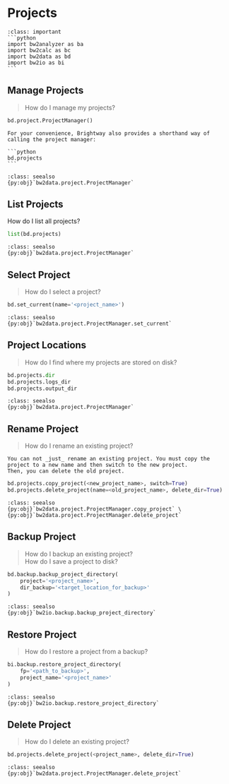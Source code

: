 # Projects

````{admonition} Prerequisites
:class: important
```python
import bw2analyzer as ba
import bw2calc as bc
import bw2data as bd
import bw2io as bi
```
````

## Manage Projects

> How do I manage my projects?

```python
bd.project.ProjectManager()
```

````{note}
For your convenience, Brightway also provides a shorthand way of calling the project manager:

```python
bd.projects
```
````

```{admonition} API Documentation
:class: seealso
{py:obj}`bw2data.project.ProjectManager`
```

## List Projects

How do I list all projects?

```python
list(bd.projects)
```

```{admonition} API Documentation
:class: seealso
{py:obj}`bw2data.project.ProjectManager`
```

## Select Project

> How do I select a project?

```python
bd.set_current(name='<project_name>')
```

```{admonition} API Documentation
:class: seealso
{py:obj}`bw2data.project.ProjectManager.set_current`
```

## Project Locations

> How do I find where my projects are stored on disk?

```python
bd.projects.dir
bd.projects.logs_dir
bd.projects.output_dir
```

```{admonition} API Documentation
:class: seealso
{py:obj}`bw2data.project.ProjectManager`
```

## Rename Project

> How do I rename an existing project?

```{note}
You can not _just_ rename an existing project. You must copy the project to a new name and then switch to the new project.
Then, you can delete the old project.
```

```python
bd.projects.copy_project(<new_project_name>, switch=True)
bd.projects.delete_project(name=<old_project_name>, delete_dir=True)
```

```{admonition} API Documentation
:class: seealso
{py:obj}`bw2data.project.ProjectManager.copy_project` \
{py:obj}`bw2data.project.ProjectManager.delete_project`
```

## Backup Project

> How do I backup an existing project? \
> How do I save a project to disk?

```python
bd.backup.backup_project_directory(
    project='<project_name>',
    dir_backup='<target_location_for_backup>'
)
```

```{admonition} API Documentation
:class: seealso
{py:obj}`bw2io.backup.backup_project_directory`
```

## Restore Project

> How do I restore a project from a backup?

```python
bi.backup.restore_project_directory(
    fp='<path_to_backup>',
    project_name='<project_name>'
)
```

```{admonition} API Documentation
:class: seealso
{py:obj}`bw2io.backup.restore_project_directory`
```

## Delete Project

> How do I delete an existing project?

```python
bd.projects.delete_project(<project_name>, delete_dir=True)
```

```{admonition} API Documentation
:class: seealso
{py:obj}`bw2data.project.ProjectManager.delete_project`
```